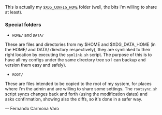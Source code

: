 
This is actually my [``$XDG_CONFIG_HOME``](http://standards.freedesktop.org/basedir-spec/basedir-spec-latest.html#basics) folder (well, the bits I'm willing to share at least).

### Special folders

+ ``HOME/`` and ``DATA/``

These are files and directories from my $HOME and $XDG_DATA_HOME (in the HOME/ and DATA/ directory respectively), they are symlinked to their right location by executing the ``symlink.sh`` script. The purpose of this is to have all my configs under the same directory tree so I can backup and version them easy and safely).

+ ``ROOT/``

These are files intended to be copied to the root of my system, for places where I'm the admin and are willing to share some settings. The ``rootsync.sh`` script syncs changes back and forth (using the modification dates) and asks confirmation, showing also the diffs, so it's done in a safer way.

--
Fernando Carmona Varo
